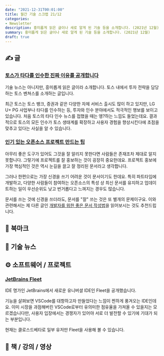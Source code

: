 ```yaml
---
date: "2021-12-31T00:01:00"
title: 월간 기술 스크랩 21/12
categories:
- Newsletter
description: 흥미롭게 읽은 글이나 새로 알게 된 기술 등을 소개합니다. (2021년 12월)
summary: 흥미롭게 읽은 글이나 새로 알게 된 기술 등을 소개합니다. (2021년 12월)
draft: true
---
```


## ✍️ 글

### [토스가 타다를 인수한 진짜 이유를 공개합니다](https://blog.toss.im/article/outside-the-box)

기술 뉴스는 아니지만, 흥미롭게 읽은 글이라 소개합니다.
토스 내에서 투자 전략을 담당하는 토스 벤쳐스를 소개하는 글입니다.

최근 토스는 토스 뱅크, 증권과 같은 다양한 자체 서비스 출시도 많이 하고 있지만,
LG U+ PG 사업부나 타다를 인수하는 등, 투자와 인수 분야에서도 적극적인 행보를 보이고 있습니다.
처음 토스의 타다 인수 뉴스를 접했을 때는 엥?하는 느낌도 들었는데요.
결과적으로 토스의 모든 인수가 토스 생태계를 확장하고 사용자 경험을 향상시킨다에 초점을 맞추고 있다는 사실을 알 수 있습니다.

### [인기 있는 오픈소스 프로젝트 만드는 팁](https://news.hada.io/topic?id=5379)

아무리 좋은 도구가 있어도 그것을 잘 알리지 못한다면 사람들은 존재조차 제대로 알지 못합니다.
그렇기에 프로젝트를 잘 홍보하는 것이 굉장히 중요한데요.
프로젝트 홍보에 가장 핵심적인 것은 역시 눈길을 끌고 잘 정리된 문서라고 생각합니다.

그러나 한편으로는 가장 신경을 쓰기 어려운 것이 문서이기도 한데요.
특히 파트타임에 개발하고, 다양한 사람들이 참여하는 오픈소스의 특성 상 최신 문서를 유지하고
업데이트하는 일이 우선순위도 낮고 번거롭다고 느껴지는 경우도 많습니다.

문서를 쓰는 것에 신경을 쓰더라도, 문서를 "잘" 쓰는 것은 또 별개의 문제이구요.
이와 관련해서는 제 다른 글인 [개발자를 위한 좋은 문서 작성법](https://ryanking13.github.io/2021/08/16/writing-a-good-documentation.html)을 읽어보시는 것도 추천드립니다.

## 📌 북마크

## 📰 기술 뉴스

## ⚙️ 소프트웨어 / 프로젝트

### [JetBrains Fleet](https://www.jetbrains.com/fleet/)

IDE 명가인 JetBrains에서 새로운 유니버셜 IDE인 Fleet을 공개했습니다.

기능을 살펴보면 VSCode를 대항하고자 만들었다는 느낌이 찐하게 풍겨오는 IDE인데요.
이미 시장을 과점해버린 VSCode로부터 유의미한 점유율을 가져올 수 있을지는 모르겠습니다만,
사용자 입장에서는 경쟁자가 있어야 서로 더 발전할 수 있기에 기대가 되는 부분입니다.

현재는 클로스드베타로 일부 유저만 Fleet을 사용해 볼 수 있습니다.

## 📙 책 / 강의 / 영상

